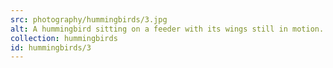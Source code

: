 ```yaml
---
src: photography/hummingbirds/3.jpg
alt: A hummingbird sitting on a feeder with its wings still in motion.
collection: hummingbirds
id: hummingbirds/3
---
```

